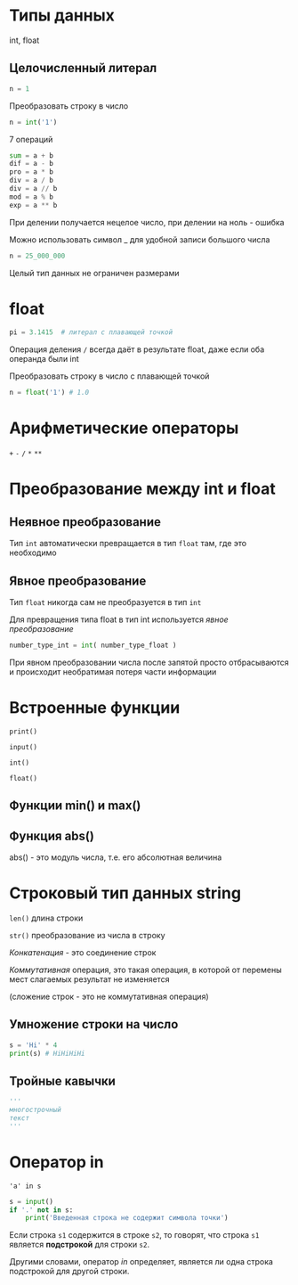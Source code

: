 # Типы данных

int, float

## Целочисленный литерал

```python
n = 1
```

Преобразовать строку в число

```python
n = int('1')
```

7 операций

```python
sum = a + b
dif = a - b
pro = a * b
div = a / b
div = a // b
mod = a % b
exp = a ** b
```

При делении получается нецелое число, при делении на ноль - ошибка

Можно использовать символ _ для удобной записи большого числа

```python
n = 25_000_000
```

Целый тип данных не ограничен размерами

# float

```python
pi = 3.1415  # литерал с плавающей точкой
```

Операция деления `/` всегда даёт в результате float, даже если оба операнда были int

Преобразовать строку в число с плавающей точкой

```python
n = float('1') # 1.0
```

# Арифметические операторы

`+` `-` `/` `*` `**`

# Преобразование между int и float

## Неявное преобразование

Тип `int` автоматически превращается в тип `float` там, где это необходимо

## Явное преобразование

Тип `float` никогда сам не преобразуется в тип `int`

Для превращения типа float в тип int используется *явное преобразование*

```python
number_type_int = int( number_type_float )
```

При явном преобразовании числа после запятой просто отбрасываются и происходит необратимая потеря части информации

# Встроенные функции

`print()`

`input()`

`int()`

`float()`

## Функции min() и max()

## Функция abs()

abs() - это модуль числа, т.е. его абсолютная величина

# Строковый тип данных string

`len()` длина строки

`str()` преобразование из числа в строку

*Конкатенация* - это соединение строк

*Коммутативная* операция, это такая операция, в которой от перемены мест слагаемых результат не изменяется

(сложение строк - это не коммутативная операция)

## Умножение строки на число

```python
s = 'Hi' * 4
print(s) # HiHiHiHi
```

## Тройные кавычки
```python
'''
многострочный
текст
'''
```
# Оператор in

`'a' in s`

```python
s = input()
if '.' not in s:
    print('Введенная строка не содержит символа точки')
```

Если строка `s1` содержится в строке `s2`, то говорят, что строка `s1` является **подстрокой** для строки `s2`.

Другими словами, оператор *in* определяет, является ли одна строка подстрокой для другой строки.